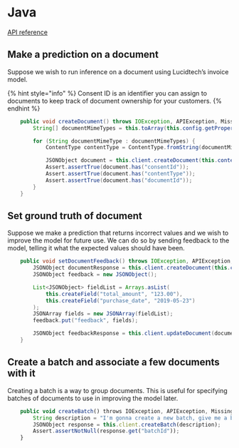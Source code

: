 # Java

[API reference](../../reference/java/latest.md)

## Make a prediction on a document

Suppose we wish to run inference on a document using Lucidtech’s invoice model.

{% hint style="info" %}
Consent ID is an identifier you can assign to documents to keep track of document ownership for your customers.
{% endhint %}

```java
    public void createDocument() throws IOException, APIException, MissingAccessTokenException {
        String[] documentMimeTypes = this.toArray(this.config.getProperty("document.mime.types"));

        for (String documentMimeType : documentMimeTypes) {
            ContentType contentType = ContentType.fromString(documentMimeType);

            JSONObject document = this.client.createDocument(this.content, contentType, this.consentId);
            Assert.assertTrue(document.has("consentId"));
            Assert.assertTrue(document.has("contentType"));
            Assert.assertTrue(document.has("documentId"));
        }
    }
```

## Set ground truth of document

Suppose we make a prediction that returns incorrect values and we wish to improve the model for future use.
We can do so by sending feedback to the model, telling it what the expected values should have been.

```java
    public void setDocumentFeedback() throws IOException, APIException, MissingAccessTokenException {
        JSONObject documentResponse = this.client.createDocument(this.content, contentType, this.consentId);
        JSONObject feedback = new JSONObject();

        List<JSONObject> fieldList = Arrays.asList(
            this.createField("total_amount", "123.00"),
            this.createField("purchase_date", "2019-05-23")
        );
        JSONArray fields = new JSONArray(fieldList);
        feedback.put("feedback", fields);

        JSONObject feedbackResponse = this.client.updateDocument(documentResponse.getString("documentId"), feedback);
    }
```

## Create a batch and associate a few documents with it

Creating a batch is a way to group documents. This is useful for specifying batches of documents to use in improving the model later.

```javascript
    public void createBatch() throws IOException, APIException, MissingAccessTokenException {
        String description = "I'm gonna create a new batch, give me a batch id!";
        JSONObject response = this.client.createBatch(description);
        Assert.assertNotNull(response.get("batchId"));
    }
```
